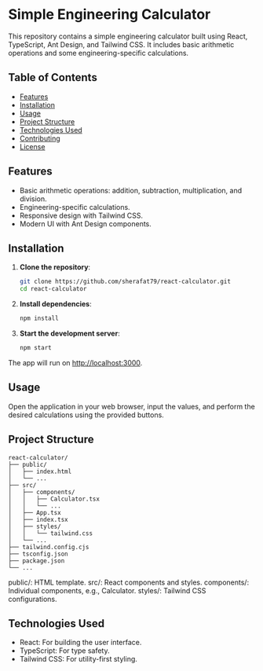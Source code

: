 # Simple Engineering Calculator

This repository contains a simple engineering calculator built using React, TypeScript, Ant Design, and Tailwind CSS. It includes basic arithmetic operations and some engineering-specific calculations.

## Table of Contents

- [Features](#features)
- [Installation](#installation)
- [Usage](#usage)
- [Project Structure](#project-structure)
- [Technologies Used](#technologies-used)
- [Contributing](#contributing)
- [License](#license)

## Features

- Basic arithmetic operations: addition, subtraction, multiplication, and division.
- Engineering-specific calculations.
- Responsive design with Tailwind CSS.
- Modern UI with Ant Design components.

## Installation

1. **Clone the repository**:
    ```sh
    git clone https://github.com/sherafat79/react-calculator.git
    cd react-calculator
    ```

2. **Install dependencies**:
    ```sh
    npm install
    ```

3. **Start the development server**:
    ```sh
    npm start
    ```

The app will run on [http://localhost:3000](http://localhost:3000).

## Usage

Open the application in your web browser, input the values, and perform the desired calculations using the provided buttons.

## Project Structure

```plaintext
react-calculator/
├── public/
│   ├── index.html
│   └── ...
├── src/
│   ├── components/
│   │   ├── Calculator.tsx
│   │   └── ...
│   ├── App.tsx
│   ├── index.tsx
│   ├── styles/
│   │   └── tailwind.css
│   └── ...
├── tailwind.config.cjs
├── tsconfig.json
├── package.json
└── ...
```
public/: HTML template.
src/: React components and styles.
components/: Individual components, e.g., Calculator.
styles/: Tailwind CSS configurations.

## Technologies Used
- React: For building the user interface.
- TypeScript: For type safety.
- Tailwind CSS: For utility-first styling.
